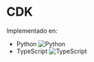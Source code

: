 # CDK
Implementado en:
+ Python ![Python](https://img.shields.io/badge/python-3670A0?style=for-the-badge&logo=python&logoColor=ffdd54)
+ TypeScript ![TypeScript](https://img.shields.io/badge/typescript-%23007ACC.svg?style=for-the-badge&logo=typescript&logoColor=white)
